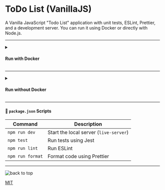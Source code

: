 <a id="title"></a>

# ToDo List (VanillaJS)


A Vanilla JavaScript "Todo List" application with unit tests, ESLint, Prettier,
and a development server.
You can run it using Docker or directly with Node.js.

---

<details>
  <summary>

####  Run with Docker

  </summary>

#####  Build the image

```bash
docker build -t js-project .
```

#####  Run the app (dev server)

```bash
docker run -p 8080:8080 js-project dev
```

Open [http://localhost:8080](http://localhost:8080) in your browser.

#####  Run tests

```bash
docker run --rm js-project
```


<details>
  <summary>

##### Stop and Remove Docker

  </summary>

##### 🔍 List running containers

```bash
docker ps
```

#####  Stop a container

```bash
docker stop <container_id>
```

##### Remove a container

```bash
docker rm <container_id>
```

##### Remove the image

```bash
docker rmi js-project
```

</details>

</details>

---

<details>
  <summary>

#### Run without Docker

  </summary>

##### Install dependencies

```bash
npm install
```

##### Start the dev server

```bash
npm run dev
```

Open [http://localhost:8080](http://localhost:8080) in your browser.

#####  Run tests

```bash
npm test
```

##### Lint the code

```bash
npm run lint
```

##### Format the code

```bash
npm run format
```

</details>

---

#### 📝 `package.json` Scripts

| Command           | Description                            |
|------------------|----------------------------------------|
| `npm run dev`     | Start the local server (`live-server`) |
| `npm test`        | Run tests using Jest                   |
| `npm run lint`    | Run ESLint                             |
| `npm run format`  | Format code using Prettier             |

---

![back to top](#title)

[MIT](./LICENSE)


